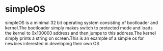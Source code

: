 # simpleOS
simpleOS is a minimal 32 bit operating system consisting of bootloader and kernel.The bootloader simply makes switch to protected mode and loads the kernel to 0x100000 address and then jumps to this address.The kernel simply prints a string on screen.This is an example of a simple os for newbies interested in developing their own OS.
